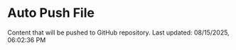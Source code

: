 # Auto Push File

Content that will be pushed to GitHub repository.
Last updated: 08/15/2025, 06:02:36 PM
